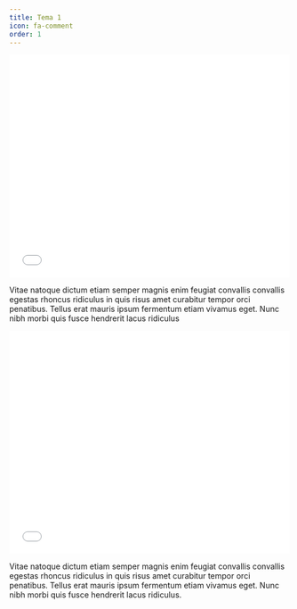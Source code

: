 ```yaml
---
title: Tema 1
icon: fa-comment
order: 1
---
```


<iframe id="datawrapper-chart-LSs6K" src="//datawrapper.dwcdn.net/LSs6K/3/" scrolling="no" frameborder="0" allowtransparency="true" style="width: 0; min-width: 100% !important;" height="400"></iframe><script type="text/javascript">if("undefined"==typeof window.datawrapper)window.datawrapper={};window.datawrapper["LSs6K"]={},window.datawrapper["LSs6K"].embedDeltas={"100":429.003472,"200":400.003472,"300":400.003472,"400":400.003472,"500":400.003472,"700":400.003472,"800":400.003472,"900":400.003472,"1000":400.003472},window.datawrapper["LSs6K"].iframe=document.getElementById("datawrapper-chart-LSs6K"),window.datawrapper["LSs6K"].iframe.style.height=window.datawrapper["LSs6K"].embedDeltas[Math.min(1e3,Math.max(100*Math.floor(window.datawrapper["LSs6K"].iframe.offsetWidth/100),100))]+"px",window.addEventListener("message",function(a){if("undefined"!=typeof a.data["datawrapper-height"])for(var b in a.data["datawrapper-height"])if("LSs6K"==b)window.datawrapper["LSs6K"].iframe.style.height=a.data["datawrapper-height"][b]+"px"});</script>

Vitae natoque dictum etiam semper magnis enim feugiat convallis convallis egestas rhoncus ridiculus in quis risus amet curabitur tempor orci penatibus.  Tellus erat mauris ipsum fermentum etiam vivamus eget. Nunc nibh morbi quis fusce hendrerit lacus ridiculus

<iframe src="//datawrapper.dwcdn.net/LSs6K/3/" scrolling="no" frameborder="0" allowtransparency="true" width="100%" height="400"></iframe>


Vitae natoque dictum etiam semper magnis enim feugiat convallis convallis egestas rhoncus ridiculus in quis risus amet curabitur tempor orci penatibus.  Tellus erat mauris ipsum fermentum etiam vivamus eget. Nunc nibh morbi quis fusce hendrerit lacus ridiculus.


